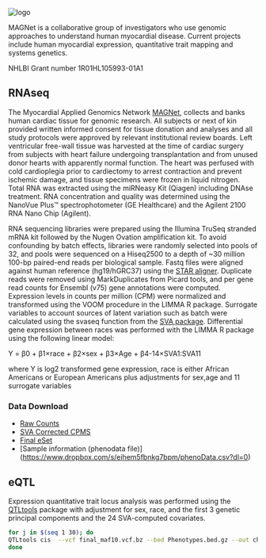 ![logo](https://github.com/mpmorley/MAGNet/blob/master/MAGnet_logo_heart.png)

MAGNet is a collaborative group of investigators who use genomic approaches to understand human myocardial disease. Current projects include human myocardial expression, quantitative trait mapping and systems genetics.

NHLBI Grant number 1R01HL105993-01A1


## RNAseq
The Myocardial Applied Genomics Network [MAGNet](www.med.upenn.edu/magnet), collects and banks human cardiac tissue for genomic research.  All subjects or next of kin provided written informed consent for tissue donation and analyses and all study protocols were approved by relevant institutional review boards. Left ventricular free-wall tissue was harvested at the time of cardiac surgery from subjects with heart failure undergoing transplantation and from unused donor hearts with apparently normal function. The heart was perfused with cold cardioplegia prior to cardiectomy to arrest contraction and prevent ischemic damage, and tissue specimens were frozen in liquid nitrogen. Total RNA was extracted using the miRNeasy Kit (Qiagen) including DNAse treatment. RNA concentration and quality was determined using the NanoVue Plus™ spectrophotometer (GE Healthcare) and the Agilent 2100 RNA Nano Chip (Agilent).	

RNA sequencing libraries were prepared using the Illumina TruSeq stranded mRNA kit followed by the Nugen Ovation amplification kit. To avoid confounding by batch effects, libraries were randomly selected into pools of 32, and pools were sequenced on a Hiseq2500 to a depth of ~30 million 100-bp paired-end reads per biological sample. Fastq files were aligned against human reference (hg19/hGRC37) using the [STAR aligner](https://github.com/alexdobin/STAR). Duplicate reads were removed using MarkDuplicates from Picard tools, and per gene read counts for Ensembl (v75) gene annotations were computed. 
Expression levels in counts per million (CPM) were normalized and transformed using the VOOM procedure in the LIMMA R package. Surrogate variables to account sources of latent variation such as batch were calculated using the svaseq function from the [SVA package](https://bioconductor.org/packages/release/bioc/html/sva.html). Differential gene expression between races was performed with the LIMMA R package using the following linear model:

Y = β0 + β1×race + β2×sex + β3×Age + β4-14×SVA1:SVA11

where Y is log2 transformed gene expression, race is either African Americans or European Americans plus adjustments for sex,age and 11 surrogate variables




### Data Download

* [Raw Counts](https://www.dropbox.com/s/4mnd1iassezsr5y/subread_counts_allgood.RDS?dl=0)
* [SVA Corrected CPMS](https://www.dropbox.com/s/mpgbhujqezts998/CPMS_SVA_corrected.RDS?dl=0)
* [Final eSet](https://www.dropbox.com/s/797rft3a7iihhmc/MAGNET_eset.RDS?dl=0)
* [Sample information (phenodata file)] (https://www.dropbox.com/s/eihem5fbnkg7bpm/phenoData.csv?dl=0)


## eQTL

Expression quantitative trait locus analysis was performed using the [QTLtools](https://qtltools.github.io/qtltools/) package with adjustment for sex, race, and the first 3 genetic principal components and the 24 SVA-computed covariates.

```bash
for j in $(seq 1 30); do
QTLtools cis  --vcf final_maf10.vcf.bz --bed Phenotypes.bed.gz --out chunk_$j --cov $BASE/covars.txt --perm 1000 --chunk $j 30
done
```
